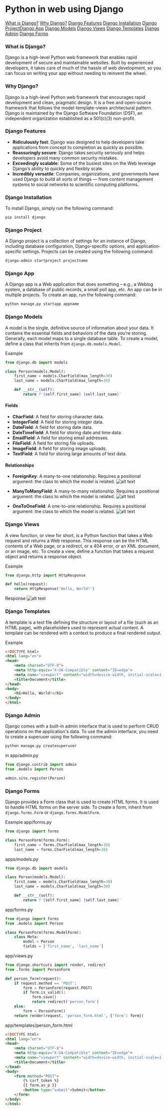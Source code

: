 # Python in web using Django

[What is Django?](#what-is-django)
[Why Django?](#why-django)
[Django Features](#django-features)
[Django Installation](#django-installation)
[Django Project](#django-project)[Django App](#django-app)
[Django Models](#django-models)
[Django Views](#django-views)
[Django Templates](#django-templates)
[Django Admin](#django-admin)
[Django Forms](#django-forms)


### What is Django?
Django is a high-level Python web framework that enables rapid development of secure and maintainable websites. Built by experienced developers, it takes care of much of the hassle of web development, so you can focus on writing your app without needing to reinvent the wheel.


### Why Django?
Django is a high-level Python web framework that encourages rapid development and clean, pragmatic design. It is a free and open-source framework that follows the model-template-views architectural pattern. Django is maintained by the Django Software Foundation (DSF), an independent organization established as a 501(c)(3) non-profit.


### Django Features
- **Ridiculously fast**: Django was designed to help developers take applications from concept to completion as quickly as possible.
- **Reassuringly secure**: Django takes security seriously and helps developers avoid many common security mistakes.
- **Exceedingly scalable**: Some of the busiest sites on the Web leverage Django’s ability to quickly and flexibly scale.
- **Incredibly versatile**: Companies, organizations, and governments have used Django to build all sorts of things — from content management systems to social networks to scientific computing platforms.


### Django Installation
To install Django, simply run the following command:
```bash
pip install django
```

### Django Project
A Django project is a collection of settings for an instance of Django, including database configuration, Django-specific options, and application-specific settings. Projects can be created using the following command:
```bash
django-admin startproject projectname
```

### Django App
A Django app is a Web application that does something – e.g., a Weblog system, a database of public records, a small poll app, etc. An app can be in multiple projects. To create an app, run the following command:
```bash
python manage.py startapp appname
```

### Django Models
A model is the single, definitive source of information about your data. It contains the essential fields and behaviors of the data you’re storing. Generally, each model maps to a single database table. To create a model, define a class that inherits from `django.db.models.Model`.

Example
```python
from django.db import models

class Person(models.Model):
    first_name = models.CharField(max_length=30)
    last_name = models.CharField(max_length=30)

    def __str__(self):
        return f'{self.first_name} {self.last_name}'

```


#### Fields

- **CharField**: A field for storing character data.
- **IntegerField**: A field for storing integer data.
- **DateField**: A field for storing date data.
- **DateTimeField**: A field for storing date and time data.
- **EmailField**: A field for storing email addresses.
- **FileField**: A field for storing file uploads.
- **ImageField**: A field for storing image uploads.
- **TextField**: A field for storing large amounts of text data.

#### Relationships
- **ForeignKey**: A many-to-one relationship. Requires a positional argument: the class to which the model is related.
![alt text](./assets/otm.png)

- **ManyToManyField**: A many-to-many relationship. Requires a positional argument: the class to which the model is related.
![alt text](./assets/m2m.png)
- **OneToOneField**: A one-to-one relationship. Requires a positional argument: the class to which the model is related.
![alt text](./assets/oto.png)

### Django Views
A view function, or view for short, is a Python function that takes a Web request and returns a Web response. This response can be the HTML contents of a Web page, or a redirect, or a 404 error, or an XML document, or an image, etc. To create a view, define a function that takes a request object and returns a response object.

Example
```python
from django.http import HttpResponse

def hello(request):
    return HttpResponse('Hello, World!')
```
Response
![alt text](./assets/django_response_1.png)


### Django Templates
A template is a text file defining the structure or layout of a file (such as an HTML page), with placeholders used to represent actual content. A template can be rendered with a context to produce a final rendered output.

Example
```html
<!DOCTYPE html>
<html lang="en">
<head>
    <meta charset="UTF-8">
    <meta http-equiv="X-UA-Compatible" content="IE=edge">
    <meta name="viewport" content="width=device-width, initial-scale=1.0">
    <title>Document</title>
</head>
<body>
    <h1>Hello, World!</h1>
</body>
</html>
```

### Django Admin
Django comes with a built-in admin interface that is used to perform CRUD operations on the application's data. To use the admin interface, you need to create a superuser using the following command:

```bash
python manage.py createsuperuser
```

in app/admin.py
```python
from django.contrib import admin
from .models import Person

admin.site.register(Person)
```

### Django Forms
Django provides a Form class that is used to create HTML forms. It is used to handle HTML forms on the server side. To create a form, inherit from `django.forms.Form` or `django.forms.ModelForm`.

Example
app/forms.py

```python
from django import forms

class PersonForm(forms.Form):
    first_name = forms.CharField(max_length=30)
    last_name = forms.CharField(max_length=30)
```


apps/models.py
```python
from django.db import models

class Person(models.Model):
    first_name = models.CharField(max_length=30)
    last_name = models.CharField(max_length=30)

    def __str__(self):
        return f'{self.first_name} {self.last_name}'
```

app/forms.py
```python
from django import forms
from .models import Person

class PersonForm(forms.ModelForm):
    class Meta:
        model = Person
        fields = ['first_name', 'last_name']
```

app/views.py
```python
from django.shortcuts import render, redirect
from .forms import PersonForm

def person_form(request):
    if request.method == 'POST':
        form = PersonForm(request.POST)
        if form.is_valid():
            form.save()
            return redirect('person_form')
    else:
        form = PersonForm()
    return render(request, 'person_form.html', {'form': form})
```

app/templates/person_form.html
```html
<!DOCTYPE html>
<html lang="en">
<head>
    <meta charset="UTF-8">
    <meta http-equiv="X-UA-Compatible" content="IE=edge">
    <meta name="viewport" content="width=device-width, initial-scale=1.0">
    <title>Document</title>
</head>
<body>
    <form method="POST">
        {% csrf_token %}
        {{ form.as_p }}
        <button type="submit">Submit</button>
    </form>
</body>
</html>
```
